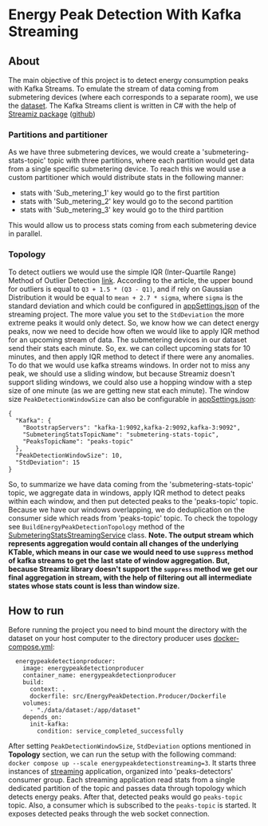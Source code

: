 # Energy Peak Detection With Kafka Streaming 
## About
The main objective of this project is to detect energy consumption peaks with Kafka Streams. To emulate the stream of data coming from submetering devices (where each corresponds to a separate room), we use the [dataset](https://github.com/rekharchandran/Analysis-of-Energy-Power-Consumption-IoT-Analytics/blob/master/Data%20Set/household_power_consumption.zip). The Kafka Streams client is written in C# with the help of [Streamiz package](https://lgouellec.github.io/kafka-streams-dotnet/) ([github](https://lgouellec.github.io/kafka-streams-dotnet/))

### Partitions and partitioner
As we have three submetering devices, we would create a 'submetering-stats-topic' topic with three partitions, where each partition would get data from a single specific submetering device. To reach this we would use a custom partitioner which would distribute stats in the following manner:
 - stats with 'Sub_metering_1' key would go to the first partition
 - stats with 'Sub_metering_2' key would go to the second partition
 - stats with 'Sub_metering_3' key would go to the third partition

This would allow us to process stats coming from each submetering device in parallel.

### Topology
To detect outliers we would use the simple IQR (Inter-Quartile Range) Method of Outlier Detection [link](https://towardsdatascience.com/why-1-5-in-iqr-method-of-outlier-detection-5d07fdc82097). According to the article, the upper bound for outliers is equal to ```Q3 + 1.5 * (Q3 - Q1)```, and if rely on Gaussian Distribution it would be equal to ```mean + 2.7 * sigma```, where ```sigma``` is the standard deviation and which could be configured in [appSettings.json](https://github.com/vovapabyr/kafka-energy-peak-detection-streaming/blob/main/src/EnergyPeakDetection.Streaming/appsettings.json) of the streaming project. The more value you set to the ```StdDeviation``` the more extreme peaks it would only detect. So, we know how we can detect energy peaks, now we need to decide how often we would like to apply IQR method for an upcoming stream of data. The submetering devices in our dataset send their stats each minute. So, ex. we can collect upcoming stats for 10 minutes, and then apply IQR method to detect if there were any anomalies. To do that we would use kafka streams windows. In order not to miss any peak, we should use a sliding window, but because Streamiz doesn't support sliding windows, we could also use a hopping window with a step size of one minute (as we are getting new stat each minute). The window size ```PeakDetectionWindowSize``` can also be configurable in [appSettings.json](https://github.com/vovapabyr/kafka-energy-peak-detection-streaming/blob/main/src/EnergyPeakDetection.Streaming/appsettings.json):
```
{
  "Kafka": {
    "BootstrapServers": "kafka-1:9092,kafka-2:9092,kafka-3:9092",
    "SubmeteringStatsTopicName": "submetering-stats-topic",
    "PeaksTopicName": "peaks-topic"
  },
  "PeakDetectionWindowSize": 10,
  "StdDeviation": 15
}
```
So, to summarize we have data coming from the 'submetering-stats-topic' topic, we aggregate data in windows, apply IQR method to detect peaks within each window, and then put detected peaks to the 'peaks-topic' topic. Because we have our windows overlapping, we do deduplication on the consumer side which reads from 'peaks-topic' topic. To check the topology see ```BuildEnergyPeakDetectionTopology``` method of the [SubmeteringStatsStreamingService](https://github.com/vovapabyr/kafka-energy-peak-detection-streaming/blob/main/src/EnergyPeakDetection.Streaming/SubmeteringStatsStreamingService.cs) class.
**Note. The output stream which represents aggregation would contain all changes of the underlying KTable, which means in our case we would need to use ```suppress``` method of kafka streams to get the last state of window aggregation. But, because Streamiz library doesn't support the ```suppress``` method we get our final aggregation in stream, with the help of filtering out all intermediate states whose stats count is less than window size.**

## How to run
Before running the project you need to bind mount the directory with the dataset on your host computer to the directory producer uses [docker-compose.yml](https://github.com/vovapabyr/kafka-energy-peak-detection-streaming/blob/main/docker-compose.yml):
```
  energypeakdetectionproducer:
    image: energypeakdetectionproducer
    container_name: energypeakdetectionproducer
    build:
      context: .
      dockerfile: src/EnergyPeakDetection.Producer/Dockerfile
    volumes:
      - "./data/dataset:/app/dataset"
    depends_on:
      init-kafka: 
        condition: service_completed_successfully
```
After setting ```PeakDetectionWindowSize```, ```StdDeviation``` options mentioned in **Topology** section, we can run the setup with the following command: ```docker compose up --scale energypeakdetectionstreaming=3```. It starts three instances of [streaming](https://github.com/vovapabyr/kafka-energy-peak-detection-streaming/tree/main/src/EnergyPeakDetection.Streaming) application, organized into 'peaks-detectors' consumer group. Each streaming application read stats from a single dedicated partition of the topic and passes data through topology which detects energy peaks. After that, detected peaks would go ```peaks-topic``` topic. Also, a consumer which is subscribed to the ```peaks-topic``` is started. It exposes detected peaks through the web socket connection.   




 
